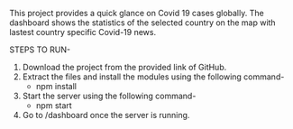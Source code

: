 This project provides a quick glance on Covid 19 cases globally. The dashboard 
shows the statistics of the selected country on the map with lastest 
country specific Covid-19 news.

STEPS TO RUN-

1. Download the project from the provided link of GitHub.
2. Extract the files and install the modules using the following command-
   - npm install
3. Start the server using the following command-
   - npm start
4. Go to /dashboard once the server is running.
